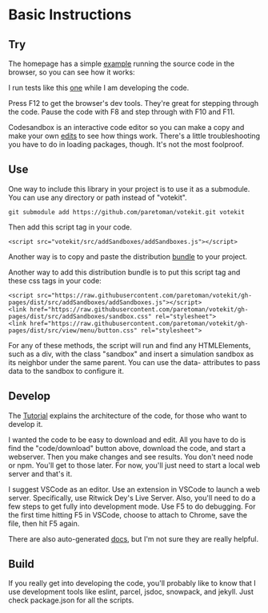 # Basic Instructions

## Try

The homepage has a simple [example](https://www.howtofixtheelection.com/votekit/) running the source code in the browser, so you can see how it works:

I run tests like this [one](https://www.howtofixtheelection.com/votekit/dist/test) while I am developing the code.

Press F12 to get the browser's dev tools. They're great for stepping through the code. Pause the code with F8 and step through with F10 and F11.

Codesandbox is an interactive code editor so you can make a copy and make your own [edits](https://codesandbox.io/s/github/paretoman/votekit) to see how things work. There's a little troubleshooting you have to do in loading packages, though. It's not the most foolproof.

## Use

One way to include this library in your project is to use it as a submodule. You can use any directory or path instead of "votekit".

```
git submodule add https://github.com/paretoman/votekit.git votekit
```

Then add this script tag in your code.

```
<script src="votekit/src/addSandboxes/addSandboxes.js"></script>
```

Another way is to copy and paste the distribution [bundle](https://github.com/paretoman/votekit/tree/gh-pages/dist) to your project.

Another way to add this distribution bundle is to put this script tag and these css tags in your code:

```
<script src="https://raw.githubusercontent.com/paretoman/votekit/gh-pages/dist/src/addSandboxes/addSandboxes.js"></script>
<link href="https://raw.githubusercontent.com/paretoman/votekit/gh-pages/dist/src/addSandboxes/sandbox.css" rel="stylesheet">
<link href="https://raw.githubusercontent.com/paretoman/votekit/gh-pages/dist/src/view/menu/button.css" rel="stylesheet">
```

For any of these methods, the script will run and find any HTMLElements, such as a div, with the class "sandbox" and insert a simulation sandbox as its neighbor under the same parent. You can use the data- attributes to pass data to the sandbox to configure it.

## Develop

The [Tutorial](https://www.howtofixtheelection.com/votekit/tutorial/) explains the architecture of the code, for those who want to develop it.

I wanted the code to be easy to download and edit. All you have to do is find the "code/download" button above, download the code, and start a webserver. Then you make changes and see results. You don't need node or npm. You'll get to those later. For now, you'll just need to start a local web server and that's it.

I suggest VSCode as an editor. Use an extension in VSCode to launch a web server. Specifically, use Ritwick Dey's Live Server. Also, you'll need to do a few steps to get fully into development mode. Use F5 to do debugging. For the first time hitting F5 in VSCode, choose to attach to Chrome, save the file, then hit F5 again.

There are also auto-generated [docs](https://www.howtofixtheelection.com/votekit/docs/), but I'm not sure they are really helpful.

## Build

If you really get into developing the code, you'll probably like to know that I use development tools like eslint, parcel, jsdoc, snowpack, and jekyll. Just check package.json for all the scripts.
